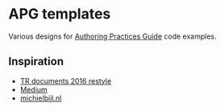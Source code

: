 # APG templates

Various designs for [Authoring Practices Guide](http://www.w3.org/TR/wai-aria-practices-1.1/) code examples.

## Inspiration

* [TR documents 2016 restyle](http://fantasai.inkedblade.net/style/design/w3c-restyle/2016/sample)
* [Medium](https://medium.com/@brycej/be-liberators-2406a95c5cd9#.vmpalgirn)
* [michielbijl.nl](http://www.michielbijl.nl/2014/09/25/buttons-with-a-double-function/#main)
